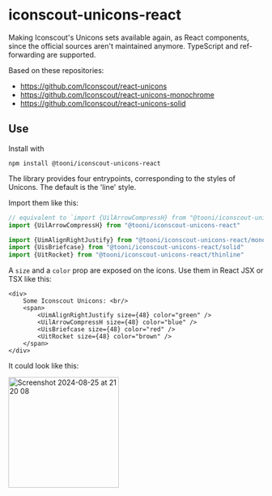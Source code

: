# iconscout-unicons-react

Making Iconscout's Unicons sets available again, as React components, since the official sources aren't maintained anymore. TypeScript and ref-forwarding are supported.

Based on these repositories:
* https://github.com/Iconscout/react-unicons
* https://github.com/Iconscout/react-unicons-monochrome
* https://github.com/Iconscout/react-unicons-solid

## Use

Install with

`npm install @tooni/iconscout-unicons-react`

The library provides four entrypoints, corresponding to the styles of Unicons. The default is the 'line' style.

Import them like this:

```ts
// equivalent to `import {UilArrowCompressH} from "@tooni/iconscout-unicons-react/line"`
import {UilArrowCompressH} from "@tooni/iconscout-unicons-react"

import {UimAlignRightJustify} from "@tooni/iconscout-unicons-react/monochrome"
import {UisBriefcase} from "@tooni/iconscout-unicons-react/solid"
import {UitRocket} from "@tooni/iconscout-unicons-react/thinline"
```

A `size` and a `color` prop are exposed on the icons. Use them in React JSX or TSX like this:

```tsx
<div>
    Some Iconscout Unicons: <br/>
    <span>
        <UimAlignRightJustify size={48} color="green" />
        <UilArrowCompressH size={48} color="blue" />
        <UisBriefcase size={48} color="red" />
        <UitRocket size={48} color="brown" />
    </span>
</div>
```

It could look like this:

<img width="218" alt="Screenshot 2024-08-25 at 21 20 08" src="https://github.com/user-attachments/assets/7bdd75b1-c467-427b-a80d-67ddf90c468e">
